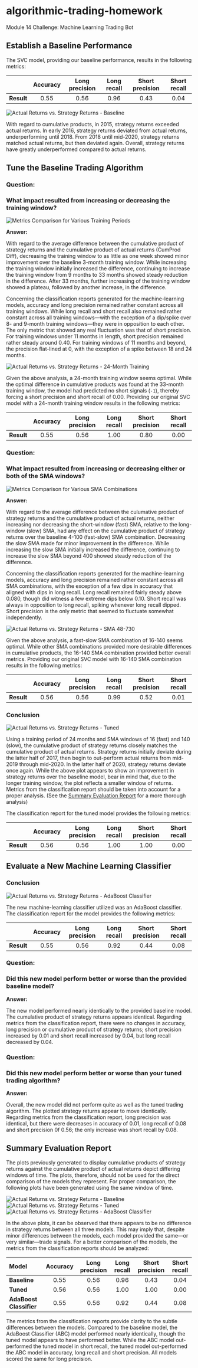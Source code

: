 # algorithmic-trading-homework
Module 14 Challenge: Machine Learning Trading Bot

## Establish a Baseline Performance
The SVC model, providing our baseline performance, results in the following metrics:

|            | Accuracy | Long precision | Long recall | Short precision | Short recall |
|:---------- |:--------:|:--------------:|:-----------:|:---------------:|:------------:|
| **Result** | 0.55     | 0.56           | 0.96        | 0.43            | 0.04         |

![Actual Returns vs. Strategy Returns - Baseline](Resources/actual_vs_strategy_returns_baseline.png)

With regard to cumulative products, in 2015, strategy returns exceeded actual returns. In early 2016, strategy returns deviated from actual returns, underperforming until 2018. From 2018 until mid-2020, strategy returns matched actual returns, but then deviated again. Overall, strategy returns have greatly underperformed compared to actual returns.

## Tune the Baseline Trading Algorithm

### Question:
### What impact resulted from increasing or decreasing the training window?
![Metrics Comparison for Various Training Periods](Resources/metrics_comparison_training.png)

**Answer:**

With regard to the average difference between the cumulative product of strategy returns and the cumulative product of actual returns (CumProd Diff), decreasing the training window to as little as one week showed minor improvement over the baseline 3-month training window. While increasing the training window initially increased the difference, continuing to increase the training window from 9 months to 33 months showed steady reduction in the difference. After 33 months, further increasing of the training window showed a plateau, followed by another increase, in the difference.

Concerning the classification reports generated for the machine-learning models, accuracy and long precision remained rather constant across all training windows. While long recall and short recall also remained rather constant across all training windows&mdash;with the exception of a dip/spike over 8- and 9-month training windows&mdash;they were in opposition to each other. The only metric that showed any real fluctuation was that of short precision. For training windows under 11 months in length, short precision remained rather steady around 0.40. For training windows of 11 months and beyond, the precision flat-lined at 0, with the exception of a spike between 18 and 24 months.

![Actual Returns vs. Strategy Returns - 24-Month Training](Resources/actual_vs_strategy_returns_24M.png)

Given the above analysis, a 24-month training window seems optimal. While the optimal difference in cumulative products was found at the 33-month training window, the model had predicted no short signals (`-1`), thereby forcing a short precision and short recall of 0.00. Providing our original SVC model with a 24-month training window results in the following metrics:

|            | Accuracy | Long precision | Long recall | Short precision | Short recall |
|:---------- |:--------:|:--------------:|:-----------:|:---------------:|:------------:|
| **Result** | 0.55     | 0.56           | 1.00        | 0.80            | 0.00         |

### Question:
### What impact resulted from increasing or decreasing either or both of the SMA windows?
![Metrics Comparison for Various SMA Combinations](Resources/metrics_comparison_sma.png)

**Answer:**

With regard to the average difference between the culumative product of strategy returns and the cumulative product of actual returns, neither increasing nor decreasing the short-window (fast) SMA, relative to the long-window (slow) SMA, had any effect on the cumulative product of strategy returns over the baseline 4-100 (fast-slow) SMA combination. Decreasing the slow SMA made for minor improvement in the difference. While increasing the slow SMA initially increased the difference, continuing to increase the slow SMA beyond 400 showed steady reduction of the difference.

Concerning the classification reports generated for the machine-learning models, accuracy and long precision remained rather constant across all SMA combinations, with the exception of a few dips in accuracy that aligned with dips in long recall. Long recall remained fairly steady above 0.080, though did witness a few extreme dips below 0.10. Short recall was always in opposition to long recall, spiking whenever long recall dipped. Short precision is the only metric that seemed to fluctuate somewhat independently. 

![Actual Returns vs. Strategy Returns - SMA 48-730](Resources/actual_vs_strategy_returns_sma_16-140.png)

Given the above analysis, a fast-slow SMA combination of 16-140 seems optimal. While other SMA combinations provided more desirable differences in cumulative products, the 16-140 SMA combination provided better overall metrics. Providing our original SVC model with 16-140 SMA combination results in the following metrics:

|            | Accuracy | Long precision | Long recall | Short precision | Short recall |
|:---------- |:--------:|:--------------:|:-----------:|:---------------:|:------------:|
| **Result** | 0.56     | 0.56           | 0.99        | 0.52            | 0.01         |

### Conclusion
![Actual Returns vs. Strategy Returns - Tuned](Resources/actual_vs_strategy_returns_tuned.png)

Using a training period of 24 months and SMA windows of 16 (fast) and 140 (slow), the cumulative product of strategy returns closely matches the cumulative product of actual returns. Strategy returns initially deviate during the latter half of 2017, then begin to out-perform actual returns from mid-2019 through mid-2020. In the latter half of 2020, strategy returns deviate once again. While the above plot appears to show an improvement in strategy returns over the baseline model, bear in mind that, due to the longer training window, the plot reflects a smaller window of returns. Metrics from the classification report should be taken into account for a proper analysis. (See the [Summary Evaluation Report](https://github.com/julianritchey/algorithmic-trading-homework#summary-evaluation-report) for a more thorough analysis)

The classification report for the tuned model provides the following metrics:

|            | Accuracy | Long precision | Long recall | Short precision | Short recall |
|:---------- |:--------:|:--------------:|:-----------:|:---------------:|:------------:|
| **Result** | 0.56     | 0.56           | 1.00        | 1.00            | 0.00         |

## Evaluate a New Machine Learning Classifier

### Conclusion
![Actual Returns vs. Strategy Returns - AdaBoost Classifier](Resources/actual_vs_strategy_returns_adaboostclassifier.png)

The new machine-learning classifier utilized was an AdaBoost classifier. The classification report for the model provides the following metrics:

|            | Accuracy | Long precision | Long recall | Short precision | Short recall |
|:---------- |:--------:|:--------------:|:-----------:|:---------------:|:------------:|
| **Result** | 0.55     | 0.56           | 0.92        | 0.44            | 0.08         |

### Question:
### Did this new model perform better or worse than the provided baseline model?
**Answer:**

The new model performed nearly identically to the provided baseline model. The cumulative product of strategy returns appears identical. Regarding metrics from the classification report, there were no changes in accuracy, long precision or cumulative product of strategy returns; short precision increased by 0.01 and short recall increased by 0.04, but long recall decreased by 0.04.

### Question:
### Did this new model perform better or worse than your tuned trading algorithm?
**Answer:**

Overall, the new model did not perform quite as well as the tuned trading algorithm. The plotted strategy returns appear to move identically. Regarding metrics from the classification report, long precision was identical, but there were decreases in accuracy of 0.01, long recall of 0.08 and short precision 0f 0.56; the only increase was short recall by 0.08.

## Summary Evaluation Report
The plots previously generated to display cumulative products of strategy returns against the cumulative product of actual returns depict differing windows of time. The plots, therefore, should not be used for the direct comparison of the models they represent. For proper comparison, the following plots have been generated using the same window of time.

![Actual Returns vs. Strategy Returns - Baseline](Resources/actual_vs_strategy_returns_baseline_zoomed.png)
![Actual Returns vs. Strategy Returns - Tuned](Resources/actual_vs_strategy_returns_tuned.png)
![Actual Returns vs. Strategy Returns - AdaBoost Classifier](Resources/actual_vs_strategy_returns_adaboostclassifier_zoomed.png)

In the above plots, it can be observed that there appears to be no difference in strategy returns between all three models. This may imply that, despite minor differences between the models, each model provided the same&mdash;or very similar&mdash;trade signals. For a better comparison of the models, the metrics from the classification reports should be analyzed:

| Model                   | Accuracy | Long precision | Long recall | Short precision | Short recall |
|:----------------------- |:--------:|:--------------:|:-----------:|:---------------:|:------------:|
| **Baseline**            | 0.55     | 0.56           | 0.96        | 0.43            | 0.04         |
| **Tuned**               | 0.56     | 0.56           | 1.00        | 1.00            | 0.00         |
| **AdaBoost Classifier** | 0.55     | 0.56           | 0.92        | 0.44            | 0.08         |

The metrics from the classification reports provide clarity to the subtle differences between the models. Compared to the baseline model, the AdaBoost Classifier (ABC) model performed nearly identically, though the tuned model appears to have performed better. While the ABC model out-performed the tuned model in short recall, the tuned model out-performed the ABC model in accuracy, long recall and short precision. All models scored the same for long precision.